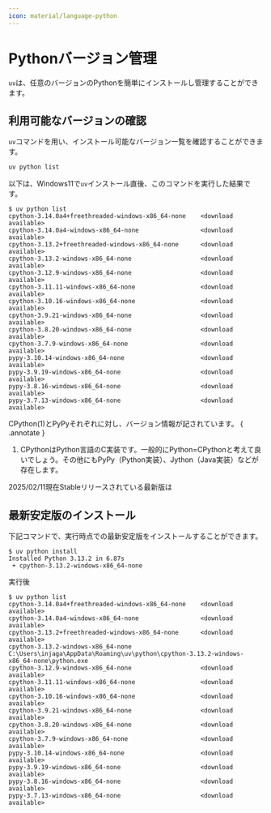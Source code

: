 ```yaml
---
icon: material/language-python
---
```


# Pythonバージョン管理

`uv`は、任意のバージョンのPythonを簡単にインストールし管理することができます。

## 利用可能なバージョンの確認

`uv`コマンドを用い、インストール可能なバージョン一覧を確認することができます。

```bash
uv python list
```

以下は、Windows11で`uv`インストール直後、このコマンドを実行した結果です。

```console
$ uv python list
cpython-3.14.0a4+freethreaded-windows-x86_64-none    <download available>
cpython-3.14.0a4-windows-x86_64-none                 <download available>
cpython-3.13.2+freethreaded-windows-x86_64-none      <download available>
cpython-3.13.2-windows-x86_64-none                   <download available>
cpython-3.12.9-windows-x86_64-none                   <download available>
cpython-3.11.11-windows-x86_64-none                  <download available>
cpython-3.10.16-windows-x86_64-none                  <download available>
cpython-3.9.21-windows-x86_64-none                   <download available>
cpython-3.8.20-windows-x86_64-none                   <download available>
cpython-3.7.9-windows-x86_64-none                    <download available>
pypy-3.10.14-windows-x86_64-none                     <download available>
pypy-3.9.19-windows-x86_64-none                      <download available>
pypy-3.8.16-windows-x86_64-none                      <download available>
pypy-3.7.13-windows-x86_64-none                      <download available>
```

CPython(1)とPyPyそれぞれに対し、バージョン情報が記されています。
{ .annotate }

1.  CPythonはPython言語のC実装です。一般的にPython=CPythonと考えて良いでしょう。その他にもPyPy（Python実装）、Jython（Java実装）などが存在します。

2025/02/11現在Stableリリースされている最新版は

## 最新安定版のインストール

下記コマンドで、実行時点での最新安定版をインストールすることができます。

```console
$ uv python install
Installed Python 3.13.2 in 6.87s
 + cpython-3.13.2-windows-x86_64-none
```

実行後

```console hl_lines="5"
$ uv python list
cpython-3.14.0a4+freethreaded-windows-x86_64-none    <download available>
cpython-3.14.0a4-windows-x86_64-none                 <download available>
cpython-3.13.2+freethreaded-windows-x86_64-none      <download available>
cpython-3.13.2-windows-x86_64-none                   C:\Users\injaga\AppData\Roaming\uv\python\cpython-3.13.2-windows-x86_64-none\python.exe
cpython-3.12.9-windows-x86_64-none                   <download available>
cpython-3.11.11-windows-x86_64-none                  <download available>
cpython-3.10.16-windows-x86_64-none                  <download available>
cpython-3.9.21-windows-x86_64-none                   <download available>
cpython-3.8.20-windows-x86_64-none                   <download available>
cpython-3.7.9-windows-x86_64-none                    <download available>
pypy-3.10.14-windows-x86_64-none                     <download available>
pypy-3.9.19-windows-x86_64-none                      <download available>
pypy-3.8.16-windows-x86_64-none                      <download available>
pypy-3.7.13-windows-x86_64-none                      <download available>
```
